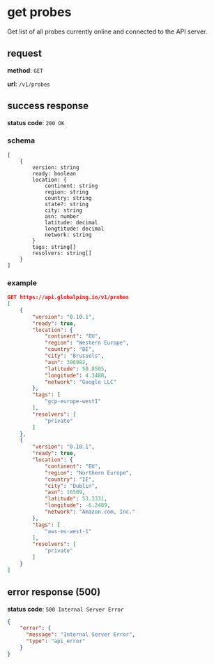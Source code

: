 # get probes

Get list of all probes currently online and connected to the API server.

## request

**method**: `GET`

**url**: `/v1/probes`

## success response

**status code**: `200 OK`

### schema

```
[
    {
        version: string
        ready: boolean
        location: {
            continent: string
            region: string
            country: string
            state?: string
            city: string
            asn: number
            latitude: decimal
            longtitude: decimal
            network: string
        }
        tags: string[]
        resolvers: string[]
    }
]
```

### example

```json
GET https://api.globalping.io/v1/probes
[
    {
        "version": "0.10.1",
        "ready": true,
        "location": {
            "continent": "EU",
            "region": "Western Europe",
            "country": "BE",
            "city": "Brussels",
            "asn": 396982,
            "latitude": 50.8505,
            "longitude": 4.3488,
            "network": "Google LLC"
        },
        "tags": [
            "gcp-europe-west1"
        ],
        "resolvers": [
            "private"
        ]
    },
    {
        "version": "0.10.1",
        "ready": true,
        "location": {
            "continent": "EU",
            "region": "Northern Europe",
            "country": "IE",
            "city": "Dublin",
            "asn": 16509,
            "latitude": 53.3331,
            "longitude": -6.2489,
            "network": "Amazon.com, Inc."
        },
        "tags": [
            "aws-eu-west-1"
        ],
        "resolvers": [
            "private"
        ]
    }
]
```

## error response (500)

**status code**: `500 Internal Server Error`

```json
{
    "error": {
      "message": "Internal Server Error",
      "type": "api_error"
    }
}
```
